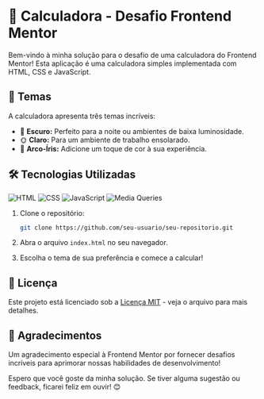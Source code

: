 # 🌈 Calculadora - Desafio Frontend Mentor

Bem-vindo à minha solução para o desafio de uma calculadora do Frontend Mentor! Esta aplicação é uma calculadora simples implementada com HTML, CSS e JavaScript.

## 🎨 Temas

A calculadora apresenta três temas incríveis:

- 🌙 **Escuro:** Perfeito para a noite ou ambientes de baixa luminosidade.
- 🌞 **Claro:** Para um ambiente de trabalho ensolarado.
- 🌈 **Arco-Íris:** Adicione um toque de cor à sua experiência.

## 🛠 Tecnologias Utilizadas

![HTML](https://img.shields.io/badge/HTML-E34F26?style=for-the-badge&logo=html5&logoColor=white) ![CSS](https://img.shields.io/badge/CSS-1572B6?style=for-the-badge&logo=css3&logoColor=white) ![JavaScript](https://img.shields.io/badge/JavaScript-F7DF1E?style=for-the-badge&logo=javascript&logoColor=black) ![Media Queries](https://img.shields.io/badge/Media_Queries-Responsive-61dafb?style=for-the-badge&logo=css3&logoColor=white)


1. Clone o repositório:

    ```bash
    git clone https://github.com/seu-usuario/seu-repositorio.git
    ```

2. Abra o arquivo `index.html` no seu navegador.

3. Escolha o tema de sua preferência e comece a calcular!

## 📝 Licença

Este projeto está licenciado sob a [Licença MIT](LICENSE) - veja o arquivo para mais detalhes.

## 🌟 Agradecimentos

Um agradecimento especial à Frontend Mentor por fornecer desafios incríveis para aprimorar nossas habilidades de desenvolvimento!

Espero que você goste da minha solução. Se tiver alguma sugestão ou feedback, ficarei feliz em ouvir! 😊
